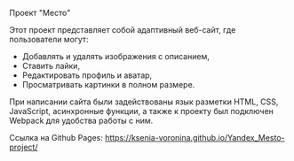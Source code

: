 Проект "Место"

Этот проект представляет собой адаптивный веб-сайт, где пользователи могут:
  - Добавлять и удалять изображения с описанием,
  - Ставить лайки,
  - Редактировать профиль и аватар,
  - Просматривать картинки в полном размере.

При написании сайта были задействованы язык разметки HTML, CSS, JavaScript, асинхронные функции, а также к проекту был подключен Webpack для удобства работы с ним.

Ссылка на Github Pages: 
https://ksenia-voronina.github.io/Yandex_Mesto-project/
